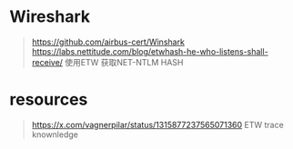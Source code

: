 # Wireshark    
> https://github.com/airbus-cert/Winshark
>  https://labs.nettitude.com/blog/etwhash-he-who-listens-shall-receive/     使用ETW 获取NET-NTLM HASH


# resources
> https://x.com/vagnerpilar/status/1315877237565071360    ETW trace knownledge  
